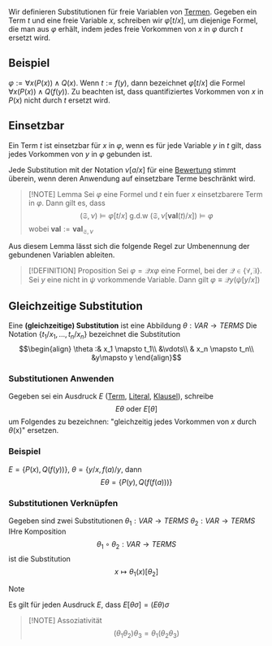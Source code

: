 Wir definieren Substitutionen für freie Variablen von [Termen](Term.md). Gegeben ein Term $t$ und eine freie Variable $x$, schreiben wir $\varphi[t/x]$, um diejenige Formel, die man aus $\varphi$ erhält, indem jedes freie Vorkommen von $x$ in $\varphi$ durch $t$ ersetzt wird. 


## Beispiel

$\varphi := \forall x(P(x)) \land Q(x)$. Wenn $t:= f(y)$, dann bezeichnet $\varphi[t/x]$ die Formel $\forall x(P(x)) \land Q(f(y))$. Zu beachten ist, dass quantifiziertes Vorkommen von $x$ in $P(x)$ nicht durch $t$ ersetzt wird.

## Einsetzbar

Ein Term $t$ ist einsetzbar für $x$  in $\varphi$, wenn es für jede Variable $y$ in $t$ gilt, dass jedes Vorkommen von $y$ in $\varphi$ gebunden ist.

Jede Substitution mit der Notation $\nu[a/x]$ für eine [Bewertung](Bewertung.md) stimmt überein, wenn deren Anwendung auf einsetzbare Terme beschränkt wird.

>[!NOTE] Lemma
>Sei $\varphi$ eine Formel und $t$ ein fuer $x$ einsetzbarere Term in $\varphi$. Dann gilt es, dass 
>$$(\mathfrak S, \nu) \vDash \varphi[t/x] \text{ g.d.w } (\mathfrak S, \nu[\textbf{val}(t)/x])\vDash \varphi$$
>wobei $\textbf{val} := \textbf{val}_{\mathfrak S, \nu}$

Aus diesem Lemma lässt sich die folgende Regel zur Umbenennung der gebundenen Variablen ableiten.

>[!DEFINITION] Proposition
>Sei $\varphi = \mathcal Q x\varphi$  eine Formel, bei der $\mathcal Q \in \lbrace \forall, \exists\rbrace$. Sei $y$ eine nicht in $\psi$ vorkommende Variable. Dann gilt $\varphi \equiv \mathcal Qy(\psi[y/x])$


## Gleichzeitige Substitution

Eine __(gleichzeitige) Substitution__ ist eine Abbildung $\theta: VAR \to TERMS$
Die Notation $\lbrace t_1 / x_1, \dots, t_n / x_n\rbrace$ bezeichnet die Substitution 
$$\begin{align}
\theta :& x_1 \mapsto t_1\\
&\vdots\\
& x_n \mapsto t_n\\
&y\mapsto y
\end{align}$$

### Substitutionen Anwenden

Gegeben sei ein Ausdruck $E$ ([Term](Term.md), [Literal](Literal.md), [Klausel](Klausel.md)), schreibe 
$$E\theta \text{ oder } E[\theta]$$
um Folgendes zu bezeichnen: "gleichzeitig jedes Vorkommen von $x$ durch $\theta$(x)" ersetzen.

### Beispiel

$E = \lbrace P(x), Q(f(y)) \rbrace$, $\theta = \lbrace y/x, f(a)/y$, dann
$$E\theta = \lbrace P(y), Q(f(f(a))) \rbrace$$


### Substitutionen Verknüpfen

Gegeben sind zwei Substitutionen 
$\theta_1: VAR \to TERMS$ $\theta_2: VAR \to TERMS$
IHre Komposition
$$\theta_1 \circ \theta_2: VAR \to TERMS$$
ist die Substitution 
$$x\mapsto\theta_1(x)[\theta_2]$$

>[!NOTE]
>Es gilt für jeden Ausdruck $E$, dass $E[\theta\sigma] = (E\theta)\sigma$

>[!NOTE] Assoziativität
>$$(\theta_1\theta_2)\theta_3 = \theta_1(\theta_2\theta_3)$$

